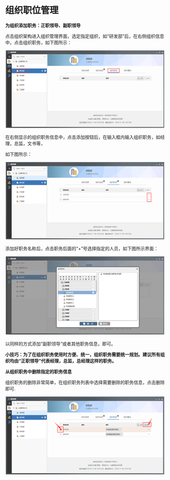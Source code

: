 # 组织职位管理


**为组织添加职务：正职领导、副职领导**

点击组织架构进入组织管理界面，选定指定组织，如“研发部”后，在右侧组织信息中，点击组织职务，如下图所示：

![](../../.gitbook/assets/image%20%28130%29.png)

 在右侧显示的组织职务信息中，点击添加按钮后，在输入框内输入组织职务，如经理，总监，文书等，

如下图所示：

![](../../.gitbook/assets/image%20%2867%29.png)

添加好职务名称后，点击职务后面的“+”号选择指定的人员，如下图所示界面：

![](../../.gitbook/assets/image%20%2853%29.png)

以同样的方式添加“副职领导”或者其他职务信息，即可。

**小技巧：为了在组织职务使用时方便、统一，组织职务需要统一规划。建议所有组织均由“正职领导”代表经理，总监，总经理这样的职务。**

**从组织职务中删除指定的职务信息**

组织职务的删除非常简单，在组织职务列表中选择需要删除的职务信息，点击删除即可.

![](../../.gitbook/assets/image%20%2819%29.png)

